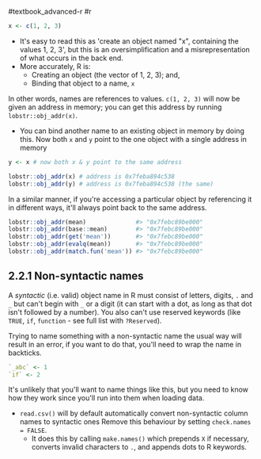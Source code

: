 #textbook_advanced-r #r 

```r
x <- c(1, 2, 3)
```

- It's easy to read this as 'create an object named "x", containing the values 1, 2, 3', but this is an oversimplification and a misrepresentation of what occurs in the back end.
- More accurately, R is:
    - Creating an object (the vector of 1, 2, 3); and,
    - Binding that object to a name, `x`

In other words, names are references to values. `c(1, 2, 3)` will now be given an address in memory; you can get this address by running `lobstr::obj_addr(x)`.

- You can bind another name to an existing object in memory by doing this. Now both `x` and `y` point to the one object with a single address in memory

```r
y <- x # now both x & y point to the same address

lobstr::obj_addr(x) # address is 0x7feba894c538
lobstr::obj_addr(y) # address is 0x7feba894c538 (the same)
```

In a similar manner, if you're accessing a particular object by referencing it in different ways, it'll always point back to the same address.

```r
lobstr::obj_addr(mean)              #> "0x7febc89be000"
lobstr::obj_addr(base::mean)        #> "0x7febc89be000"
lobstr::obj_addr(get('mean'))       #> "0x7febc89be000"
lobstr::obj_addr(evalq(mean))       #> "0x7febc89be000"
lobstr::obj_addr(match.fun('mean')) #> "0x7febc89be000"
```

## 2.2.1 Non-syntactic names

A *syntactic* (i.e. valid) object name in R must consist of letters, digits, `.` and `_` but can't begin with `_` or a digit (it can start with a dot, as long as that dot isn't followed by a number). You also can't use reserved keywords (like `TRUE`, `if`, `function` - see full list with `?Reserved`).

Trying to name something with a non-syntactic name the usual way will result in an error, if you want to do that, you'll need to wrap the name in backticks.

```r
`_abc` <- 1
`if` <- 2
```

It's unlikely that you'll want to name things like this, but you need to know how they work since you'll run into them when loading data.

- `read.csv()` will by default automatically convert non-syntactic column names to syntactic ones Remove this behaviour by setting `check.names = FALSE`.
    - It does this by calling `make.names()` which prepends `X` if necessary, converts invalid characters to `.`, and appends dots to R keywords.